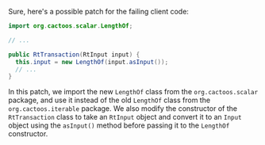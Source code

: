Sure, here's a possible patch for the failing client code:
```java
import org.cactoos.scalar.LengthOf;

// ...

public RtTransaction(RtInput input) {
  this.input = new LengthOf(input.asInput());
  // ...
}
```
In this patch, we import the new `LengthOf` class from the `org.cactoos.scalar` package, and use it instead of the old `LengthOf` class from the `org.cactoos.iterable` package. We also modify the constructor of the `RtTransaction` class to take an `RtInput` object and convert it to an `Input` object using the `asInput()` method before passing it to the `LengthOf` constructor.